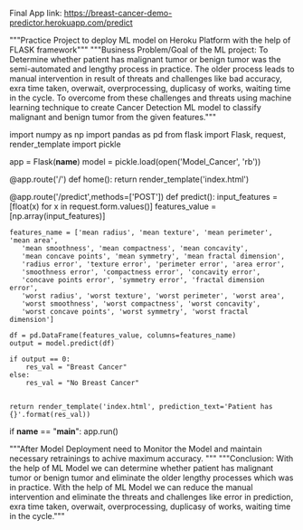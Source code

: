 Final App link:
https://breast-cancer-demo-predictor.herokuapp.com/predict


"""Practice Project to deploy ML model on Heroku Platform with the help of FLASK framework"""
"""Business Problem/Goal of the ML project:
To Determine whether patient has malignant tumor or benign tumor was the semi-automated and lengthy process in practice. The older process leads to manual intervention in result of threats and challenges like bad accuracy, exra time taken, overwait, overprocessing, duplicasy of works, waiting time in the cycle. To overcome from these challenges and threats using machine learning technique to create Cancer Detection ML model to classify malignant and benign tumor from the given features."""

import numpy as np
import pandas as pd
from flask import Flask, request, render_template
import pickle

app = Flask(__name__)
model = pickle.load(open('Model_Cancer', 'rb'))

@app.route('/')
def home():
    return render_template('index.html')

@app.route('/predict',methods=['POST'])
def predict():
    input_features = [float(x) for x in request.form.values()]
    features_value = [np.array(input_features)]
    
    features_name = ['mean radius', 'mean texture', 'mean perimeter', 'mean area',
       'mean smoothness', 'mean compactness', 'mean concavity',
       'mean concave points', 'mean symmetry', 'mean fractal dimension',
       'radius error', 'texture error', 'perimeter error', 'area error',
       'smoothness error', 'compactness error', 'concavity error',
       'concave points error', 'symmetry error', 'fractal dimension error',
       'worst radius', 'worst texture', 'worst perimeter', 'worst area',
       'worst smoothness', 'worst compactness', 'worst concavity',
       'worst concave points', 'worst symmetry', 'worst fractal dimension']
    
    df = pd.DataFrame(features_value, columns=features_name)
    output = model.predict(df)
        
    if output == 0:
        res_val = "Breast Cancer"
    else:
        res_val = "No Breast Cancer"
        

    return render_template('index.html', prediction_text='Patient has {}'.format(res_val))

if __name__ == "__main__":
    app.run()

"""After Model Deployment need to Monitor the Model and maintain necessary retrainings to achive maximum accuracy. """
"""Conclusion: With the help of ML Model we can determine whether patient has malignant tumor or benign tumor and eliminate the older lengthy processes which was in practice. With the help of ML Model we can reduce the manual intervention and eliminate the threats and challenges like error in prediction, exra time taken, overwait, overprocessing, duplicasy of works, waiting time in the cycle."""

